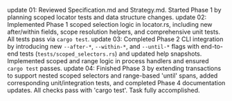 update 01: Reviewed Specification.md and Strategy.md. Started Phase 1 by planning scoped locator tests and data structure changes.
update 02: Implemented Phase 1 scoped selection logic in locator.rs, including new after/within fields, scope resolution helpers, and comprehensive unit tests. All tests pass via `cargo test`.
update 03: Completed Phase 2 CLI integration by introducing new `--after-*`, `--within-*`, and `--until-*` flags with end-to-end tests (`tests/scoped_selectors.rs`) and updated help snapshots. Implemented scoped and range logic in process handlers and ensured `cargo test` passes.
update 04: Finished Phase 3 by extending transactions to support nested scoped selectors and range-based 'until' spans, added corresponding unit/integration tests, and completed Phase 4 documentation updates. All checks pass with 'cargo test'. Task fully accomplished.
